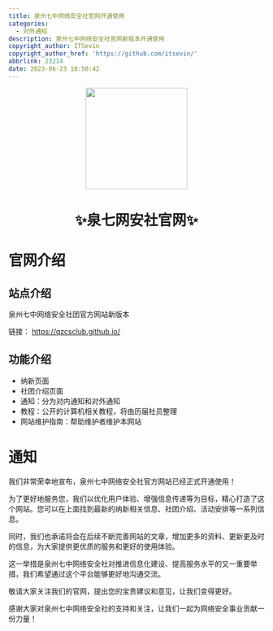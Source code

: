 ```yaml
---
title: 泉州七中网络安全社官网开通使用
categories:
  - 对外通知
description: 泉州七中网络安全社官网新版本开通使用
copyright_author: ITSevin
copyright_author_href: 'https://github.com/itsevin/'
abbrlink: 23214
date: 2023-06-23 10:50:42
---
```


<p align="center">
  <a href="https://qzcsclub.github.io"><img src="https://qzcsclub.github.io/img/favicon.png" width="200" height="200"></a>
</p>

<div align="center">
    <h1 align="center">✨泉七网安社官网✨</h1>
</div>

# 官网介绍

## 站点介绍

泉州七中网络安全社团官方网站新版本

链接： https://qzcsclub.github.io/

## 功能介绍

- 纳新页面
- 社团介绍页面
- 通知：分为对内通知和对外通知
- 教程：公开的计算机相关教程，将由历届社员整理
- 网站维护指南：帮助维护者维护本网站

# 通知

我们非常荣幸地宣布，泉州七中网络安全社官方网站已经正式开通使用！

为了更好地服务您，我们以优化用户体验、增强信息传递等为目标，精心打造了这个网站。您可以在上面找到最新的纳新相关信息、社团介绍、活动安排等一系列信息。

同时，我们也承诺将会在后续不断完善网站的文章，增加更多的资料、更新更及时的信息，为大家提供更优质的服务和更好的使用体验。

这一举措是泉州七中网络安全社对推进信息化建设、提高服务水平的又一重要举措，我们希望通过这个平台能够更好地沟通交流。

敬请大家关注我们的官网，提出您的宝贵建议和意见，让我们变得更好。

感谢大家对泉州七中网络安全社的支持和关注，让我们一起为网络安全事业贡献一份力量！